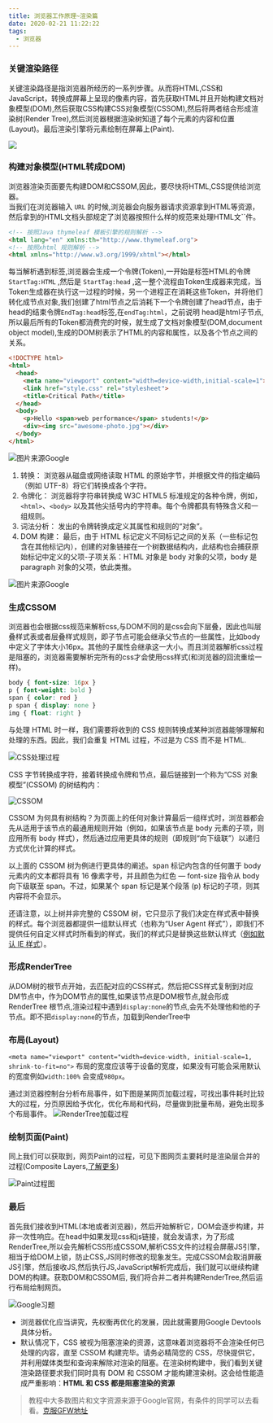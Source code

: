 ```yaml
---
title: 浏览器工作原理~渲染篇
date: 2020-02-21 11:22:22
tags:
  - 浏览器 
---
```

### 关键渲染路径
关键渲染路径是指浏览器所经历的一系列步骤。从而将HTML,CSS和JavaScript，转换成屏幕上呈现的像素内容，首先获取HTML并且开始构建文档对象模型(DOM),然后获取CSS构建CSS对象模型(CSSOM),然后将两者结合形成渲染树(Render Tree),然后浏览器根据渲染树知道了每个元素的内容和位置(Layout)。最后渲染引擎将元素绘制在屏幕上(Paint).

![](http://blogqiniu.wangminwei.top/202002211149_876.png?/)
### 构建对象模型(HTML转成DOM)
浏览器渲染页面要先构建DOM和CSSOM,因此，要尽快将HTML,CSS提供给浏览器。<br>
当我们在浏览器输入 `URL` 的时候,浏览器会向服务器请求资源拿到HTML等资源，然后拿到的HTML文档头部规定了浏览器按照什么样的规范来处理HTML文``件。
```html
<!-- 按照Java thymeleaf 模板引擎的规则解析 -->
<html lang="en" xmlns:th="http://www.thymeleaf.org">
<!-- 按照xhtml 规则解析 -->
<html xmlns="http://www.w3.org/1999/xhtml"></html>
```
每当解析遇到标签,浏览器会生成一个令牌(Token),一开始是标签HTML的令牌 `StartTag:HTML` ,然后是 `StartTag:head` ,这一整个流程由Token生成器来完成，当Token生成器在执行这一过程的时候，另一个进程正在消耗这些Token，并将他们转化成节点对象,我们创建了html节点之后消耗下一个令牌创建了head节点，由于head的结束令牌`EndTag:head`标签,在`endTag:html`，之前说明 head是html子节点,所以最后所有的Token都消费完的时候，就生成了文档对象模型(DOM,document object model),生成的DOM树表示了HTML的内容和属性，以及各个节点之间的关系。

```html
<!DOCTYPE html>
<html>
  <head>
    <meta name="viewport" content="width=device-width,initial-scale=1">
    <link href="style.css" rel="stylesheet">
    <title>Critical Path</title>
  </head>
  <body>
    <p>Hello <span>web performance</span> students!</p>
    <div><img src="awesome-photo.jpg"></div>
  </body>
</html>
```
![图片来源Google](http://blogqiniu.wangminwei.top/202002222033_585.png?/)

1. 转换： 浏览器从磁盘或网络读取 HTML 的原始字节，并根据文件的指定编码（例如 UTF-8）将它们转换成各个字符。
2. 令牌化： 浏览器将字符串转换成 W3C HTML5 标准规定的各种令牌，例如，`<html>`、`<body>` 以及其他尖括号内的字符串。每个令牌都具有特殊含义和一组规则。
3. 词法分析： 发出的令牌转换成定义其属性和规则的“对象”。
4. DOM 构建： 最后，由于 HTML 标记定义不同标记之间的关系（一些标记包含在其他标记内），创建的对象链接在一个树数据结构内，此结构也会捕获原始标记中定义的父项-子项关系：HTML 对象是 body 对象的父项，body 是 paragraph 对象的父项，依此类推。

![图片来源Google](http://blogqiniu.wangminwei.top/202002222035_775.png?/)

### 生成CSSOM
浏览器也会根据css规范来解析css,与DOM不同的是css会向下层叠，因此也叫层叠样式表或者层叠样式规则，即子节点可能会继承父节点的一些属性，比如body中定义了字体大小16px。其他的子属性会继承这一大小。而且浏览器解析css过程是阻塞的，浏览器需要解析完所有的css才会使用css样式(和浏览器的回流重绘一样)。

```css
body { font-size: 16px }
p { font-weight: bold }
span { color: red }
p span { display: none }
img { float: right }
```
与处理 HTML 时一样，我们需要将收到的 CSS 规则转换成某种浏览器能够理解和处理的东西。因此，我们会重复 HTML 过程，不过是为 CSS 而不是 HTML.

![CSS处理过程](http://blogqiniu.wangminwei.top/202002222037_642.png?/)

CSS 字节转换成字符，接着转换成令牌和节点，最后链接到一个称为“CSS 对象模型”(CSSOM) 的树结构内：

![CSSOM](http://blogqiniu.wangminwei.top/202002222038_142.png?/)

CSSOM 为何具有树结构？为页面上的任何对象计算最后一组样式时，浏览器都会先从适用于该节点的最通用规则开始（例如，如果该节点是 body 元素的子项，则应用所有 body 样式），然后通过应用更具体的规则（即规则“向下级联”）以递归方式优化计算的样式。

以上面的 CSSOM 树为例进行更具体的阐述。span 标记内包含的任何置于 body 元素内的文本都将具有 16 像素字号，并且颜色为红色 — font-size 指令从 body 向下级联至 span。不过，如果某个 span 标记是某个段落 (p) 标记的子项，则其内容将不会显示。

还请注意，以上树并非完整的 CSSOM 树，它只显示了我们决定在样式表中替换的样式。每个浏览器都提供一组默认样式（也称为“User Agent 样式”），即我们不提供任何自定义样式时所看到的样式，我们的样式只是替换这些默认样式（[例如默认 IE 样式](https://www.iecss.com/)）。

### 形成RenderTree 
从DOM树的根节点开始，去匹配对应的CSS样式，然后把CSS样式复制到对应DM节点中，作为DOM节点的属性,如果该节点是DOM根节点,就会形成RenderTree 根节点,渲染过程中遇到`display:none`的节点,会先不处理他和他的子节点。即不把`display:none`的节点，加载到RenderTree中
### 布局(Layout)

`<meta name="viewport" content="width=device-width, initial-scale=1, shrink-to-fit=no">`
布局的宽度应该等于设备的宽度，如果没有可能会采用默认的宽度例如`width:100%` 会变成`980px`。

通过浏览器控制台分析布局事件，如下图是某网页加载过程，可找出事件耗时比较大的过程，分页原因给予优化，优化布局和代码，尽量做到批量布局，避免出现多个布局事件。
![RenderTree加载过程](http://blogqiniu.wangminwei.top/202002222114_253.png?/)

### 绘制页面(Paint)
同上我们可以获取到，网页Paint的过程，可见下图网页主要耗时是渲染层合并的过程(Composite Layers,[了解更多](https://blog.csdn.net/weixin_40581980/article/details/81453283))

![Paint过程图](http://blogqiniu.wangminwei.top/202002222137_360.png?/)
### 最后
首先我们接收到HTML(本地或者浏览器)，然后开始解析它，DOM会逐步构建，并非一次性响应。在head中如果发现css和js链接，就会发请求，为了形成RenderTree,所以会先解析CSS形成CSSOM,解析CSS文件的过程会屏蔽JS引擎，相当于给DOM上锁，防止CSS,JS同时修改的现象发生。完成CSSOM会取消屏蔽 JS引擎，然后接收JS,然后执行JS,JavaScript解析完成后，我们就可以继续构建DOM的构建。获取DOM和CSSOM后,  我们将合并二者并构建RenderTree,然后运行布局绘制网页。

![Google习题](http://blogqiniu.wangminwei.top/202002222158_212.png?/)

- 浏览器优化应当讲究，先权衡再优化的发展，因此就需要用Google Devtools 具体分析。
- 默认情况下，CSS 被视为阻塞渲染的资源，这意味着浏览器将不会渲染任何已处理的内容，直至 CSSOM 构建完毕。请务必精简您的 CSS，尽快提供它，并利用媒体类型和查询来解除对渲染的阻塞。在渲染树构建中，我们看到关键渲染路径要求我们同时具有 DOM 和 CSSOM 才能构建渲染树。这会给性能造成严重影响：**HTML 和 CSS 都是阻塞渲染的资源**

> 教程中大多数图片和文字资源来源于Google官网，有条件的同学可以去看看。[克服GFW地址](https://developers.google.com/web/fundamentals/performance/critical-rendering-path/constructing-the-object-model?hl=zh-cn)